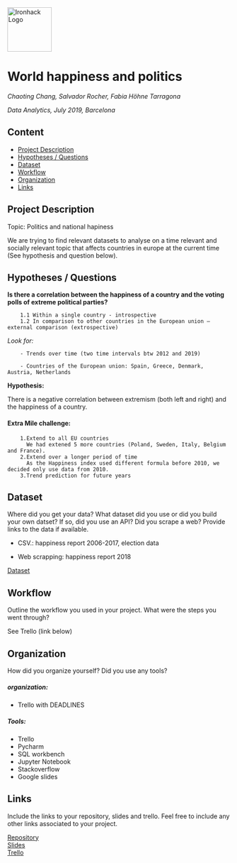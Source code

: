 <img src="https://bit.ly/2VnXWr2" alt="Ironhack Logo" width="100"/>

# World happiness and politics
*Chaoting Chang, Salvador Rocher, Fabia Höhne Tarragona*

*Data Analytics, July 2019, Barcelona*

## Content
- [Project Description](#project-description)
- [Hypotheses / Questions](#hypotheses-/-questions)
- [Dataset](#dataset)
- [Workflow](#workflow)
- [Organization](#organization)
- [Links](#links)

<a name="project-description"></a>

## Project Description

Topic: Politics and national hapiness


We are trying to find relevant datasets to analyse on a time relevant and socially relevant topic that affects countries in europe at the current time (See hypothesis and question below). 


<a name="hypotheses-/-questions"></a>

## Hypotheses / Questions  


**Is there a correlation between the happiness of a country and the voting polls of extreme political parties?**

        1.1 Within a single country - introspective
        1.2 In comparison to other countries in the European union – external comparison (extrospective)
        


*Look for:*

        - Trends over time (two time intervals btw 2012 and 2019)

        - Countries of the European union: Spain, Greece, Denmark, Austria, Netherlands



**Hypothesis:**   

There is a negative correlation between extremism (both left and right) and the happiness of a country.


#### Extra Mile challenge:
        1.Extend to all EU countries  
          We had extened 5 more countries (Poland, Sweden, Italy, Belgium and France).
        2.Extend over a longer period of time
          As the Happiness index used different formula before 2010, we decided only use data from 2010.
        3.Trend prediction for future years

<a name="dataset"></a>

## Dataset
Where did you get your data? What dataset did you use or did you build your own datset? If so, did you use an API? Did you scrape a web? Provide links to the data if available.
   
   - CSV.: happiness report 2006-2017, election data
   
   - Web scrapping: happiness report 2018



[Dataset]() 

<a name="workflow"></a>

## Workflow
Outline the workflow you used in your project. What were the steps you went through?  

See Trello (link below)

<a name="organization"></a>

## Organization

How did you organize yourself? Did you use any tools?

##### organization:

 - Trello with DEADLINES 



##### Tools:
 - Trello
 - Pycharm
 - SQL workbench
 - Jupyter Notebook
 - Stackoverflow
 - Google slides

<a name="links"></a>

## Links
Include the links to your repository, slides and trello. Feel free to include any other links associated to your project. 

[Repository](https://github.com/Salvinha-vlc/Happiness-index-and-politics-project)  
[Slides](https://docs.google.com/presentation/d/128og0_MkVLuodsIKoku5t27pHMXX3khKQR_4SCVlKAA)  
[Trello](https://trello.com/b/3HqvjLu2/project-3)  

